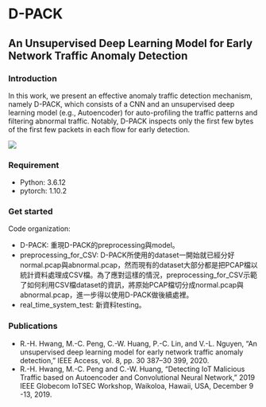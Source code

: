 # D-PACK

## An Unsupervised Deep Learning Model for Early Network Traffic Anomaly Detection

### Introduction

In this work, we present an effective anomaly traffic detection mechanism, namely D-PACK, which consists of a CNN and an unsupervised deep learning model (e.g., Autoencoder) for auto-profiling the traffic patterns and filtering abnormal traffic. Notably, D-PACK inspects only the first few bytes of the first few packets in each flow for early detection.

![](https://i.imgur.com/gU2VI5T.png)


### Requirement

* Python: 3.6.12
* pytorch: 1.10.2


### Get started

Code organization:

* D-PACK: 重現D-PACK的preprocessing與model。
* preprocessing_for_CSV: D-PACK所使用的dataset一開始就已經分好normal.pcap與abnormal.pcap，然而現有的dataset大部分都是把PCAP檔以統計資料處理成CSV檔。為了應對這樣的情況，preprocessing_for_CSV示範了如何利用CSV檔dataset的資訊，將原始PCAP檔切分成normal.pcap與abnormal.pcap，進一步得以使用D-PACK做後續處裡。
* real_time_system_test: 新資料testing。


### Publications
* R.-H. Hwang, M.-C. Peng, C.-W. Huang, P.-C. Lin, and V.-L. Nguyen, “An unsupervised deep learning model for early network traffic anomaly detection,” IEEE Access, vol. 8, pp. 30 387–30 399, 2020.
* R.-H. Hwang, M.-C. Peng and C.-W. Huang, “Detecting IoT Malicious Traffic based on Autoencoder and Convolutional Neural Network,” 2019 IEEE Globecom IoTSEC Workshop, Waikoloa, Hawaii, USA, December 9 -13, 2019.